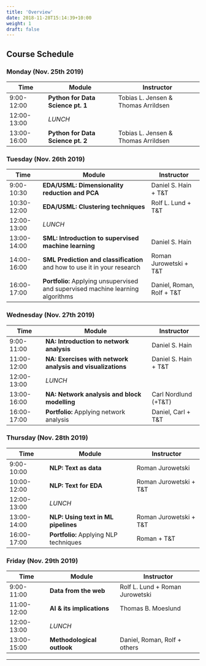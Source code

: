 ```yaml
---
title: 'Overview'
date: 2018-11-28T15:14:39+10:00
weight: 1
draft: false
---
```


## Course Schedule

### Monday (Nov. 25th 2019)
| Time        | Module                                                       | Instructor                          |
| ----------- | ------------------------------------------------------------ | ----------------------------------- |
| 9:00-12:00  | **Python for Data Science pt. 1** | Tobias L. Jensen & Thomas Arrildsen |
| 12:00-13:00 | *LUNCH*                                                      |                                     |
| 13:00-16:00 | **Python for Data Science pt. 2** | Tobias L. Jensen & Thomas Arrildsen |

### Tuesday (Nov. 26th 2019)
| Time        | Module                                                       | Instructor                |
| ----------- | ------------------------------------------------------------ | ------------------------- |
| 9:00-10:30  | **EDA/USML: Dimensionality reduction and PCA**               | Daniel S. Hain + T&T      |
| 10:30-12:00 | **EDA/USML: Clustering techniques**                          | Rolf L. Lund + T&T        |
| 12:00-13:00 | *LUNCH*                                                      |                           |
| 13:00-14:00 | **SML: Introduction to supervised machine learning**         | Daniel S. Hain            |
| 14:00-16:00 | **SML Prediction and classification** and how to use it in your research                        | Roman Jurowetski + T&T    |
| 16:00-17:00 | **Portfolio:** Applying unsupervised and supervised machine learning algorithms | Daniel, Roman, Rolf + T&T |
### Wednesday (Nov. 27th 2019)
| Time        | Module                                                       | Instructor           |
| ----------- | ------------------------------------------------------------ | -------------------- |
| 9:00-11:00  | **NA: Introduction to network analysis**| Daniel S. Hain       |
| 11:00-12:00 | **NA: Exercises with network analysis and visualizations**| Daniel S. Hain + T&T |
| 12:00-13:00 | *LUNCH*                                                      |                      |
| 13:00-16:00 | **NA: Network analysis and block modelling**| Carl Nordlund (+T&T) |
| 16:00-17:00 | **Portfolio:** Applying network analysis                     | Daniel, Carl + T&T   |
### Thursday (Nov. 28th 2019)
| Time        | Module                                                       | Instructor             |
| ----------- | ------------------------------------------------------------ | ---------------------- |
| 9:00-10:00  | **NLP: Text as data**| Roman Jurowetski       |
| 10:00-12:00 | **NLP: Text for EDA**| Roman Jurowetski + T&T |
| 12:00-13:00 | *LUNCH*                                                      |                        |
| 13:00-14:00 | **NLP: Using text in ML pipelines**| Roman Jurowetski + T&T |
| 16:00-17:00 | **Portfolio:** Applying NLP techniques                       | Roman + T&T            |
### Friday (Nov. 29th 2019)

| Time        | Module                                                       | Instructor                      |
| ----------- | ------------------------------------------------------------ | ------------------------------- |
| 9:00-11:00  | **Data from the web**| Rolf L. Lund + Roman Jurowetski |
| 11:00-12:00 | **AI & its implications**                                    | Thomas B. Moeslund              |
| 12:00-13:00 | *LUNCH*                                                      |                                 |
| 13:00-15:00 | **Methodological outlook** | Daniel, Roman, Rolf + others    |

---
